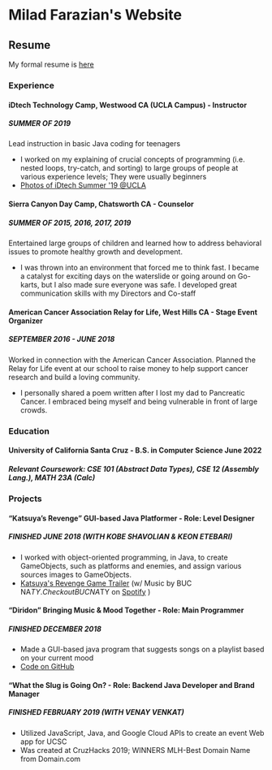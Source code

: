 # Milad Farazian's Website

## Resume
My formal resume is [here](https://docs.google.com/document/d/1p474sdAON1tfqdGxyFfusTNH5vFrEVkUvcrE1IBzeeA/edit?usp=sharing "Milad's Resume")

### Experience
#### iDtech Technology Camp, Westwood CA (UCLA Campus)  - Instructor
##### SUMMER OF 2019
Lead instruction in basic Java coding for teenagers
- I worked on my explaining of crucial concepts of programming (i.e. nested loops, try-catch, and sorting) to large groups of people at various experience levels; They were usually beginners
- [Photos of iDtech Summer '19 @UCLA](https://photos.idtech.com/IDTC/UCLA/2019)

#### Sierra Canyon Day Camp, Chatsworth CA - Counselor
##### SUMMER OF 2015, 2016, 2017, 2019
Entertained large groups of children and learned how to address behavioral issues to promote healthy growth and development.
- I was thrown into an environment that forced me to think fast. I became a catalyst for exciting days on the waterslide or going around on Go-karts, but I also made sure everyone was safe. I developed great communication skills with my Directors and Co-staff

#### American Cancer Association Relay for Life, West Hills CA - Stage Event Organizer
##### SEPTEMBER 2016 - JUNE 2018
Worked in connection with the American Cancer Association. Planned the Relay for Life event at our school to raise money to help support cancer research and build a loving community. 
- I personally shared a poem written after I lost my dad to Pancreatic Cancer. I embraced being myself and being vulnerable in front of large crowds.

### Education

#### University of California Santa Cruz - B.S. in Computer Science June 2022
##### Relevant Coursework: CSE 101 (Abstract Data Types), CSE 12 (Assembly Lang.), MATH 23A (Calc)

### Projects

#### “Katsuya’s Revenge” GUI-based Java Platformer - Role: Level Designer
##### FINISHED JUNE 2018 (WITH KOBE SHAVOLIAN & KEON ETEBARI)
- I worked with object-oriented programming, in Java, to create GameObjects, such as platforms and enemies, and assign various sources images to GameObjects.
- [Katsuya's Revenge Game Trailer](https://www.youtube.com/watch?v=6qD95zVWEeU&t=2s) (w/ Music by BUC NA$TY. Check out BUC NA$TY on [Spotify](https://open.spotify.com/artist/2r1PuhWizSAmmfLPxPWyjV) )

#### “Diridon” Bringing Music & Mood Together - Role: Main Programmer
##### FINISHED DECEMBER 2018
- Made a GUI-based java program that suggests songs on a playlist based on your current mood
- [Code on GitHub](https://github.com/MiladFarazian/Diridon)

#### “What the Slug is Going On? - Role: Backend Java Developer and Brand Manager
##### FINISHED FEBRUARY 2019 (WITH VENAY VENKAT)
- Utilized JavaScript, Java, and Google Cloud APIs to create an event Web app for UCSC
- Was created at CruzHacks 2019; WINNERS MLH-Best Domain Name from Domain.com




